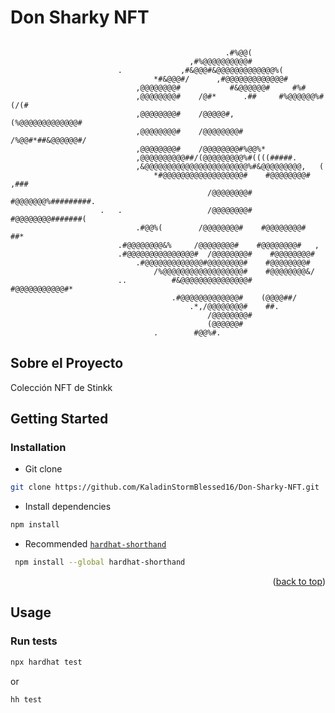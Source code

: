 # Don Sharky NFT

```

                                                .#%@@(
                                        ,#%@@@@@@@@@@#
                        .             ,#&@@@#&@@@@@@@@@@@@@%(
                                *#&@@@#/      ,#@@@@@@@@@@@@@#
                            ,@@@@@@@@#           #&@@@@@@#     #%#
                            ,@@@@@@@@#    /@#*      .##     #%@@@@@@%#(/(#
                            ,@@@@@@@@#    /@@@@@#,       (%@@@@@@@@@@@@@#
                            ,@@@@@@@@#    /@@@@@@@@#  /%@@#*##&@@@@@@#/
                            ,@@@@@@@@#    /@@@@@@@@#%@@%*
                            ,@@@@@@@@@@##/(@@@@@@@@@%#((((#####.
                            ,&@@@@@@@@@@@@@@@@@@@@@@@%#&@@@@@@@@@,   (
                                *#@@@@@@@@@@@@@@@@@@#    #@@@@@@@@# ,###
                                            /@@@@@@@@#    #@@@@@@@%#########.
                    .   .                   /@@@@@@@@#    #@@@@@@@@#######(
                            .#@@%(        /@@@@@@@@#    #@@@@@@@@#  ##*
                        .#@@@@@@@@&%     /@@@@@@@@#    #@@@@@@@@#   ,
                        .#@@@@@@@@@@@@@@@#  /@@@@@@@@#    #@@@@@@@@#
                            .#@@@@@@@@@@@@@#@@@@@@@@#    #@@@@@@@@#
                                /%@@@@@@@@@@@@@@@@@@#    #@@@@@@@@&/
                        ..          #&@@@@@@@@@@@@@@@#    #@@@@@@@@@@@#*
                                    .#@@@@@@@@@@@@@#    (@@@@##/
                                        .*,/@@@@@@@@#    ##.
                                            /@@@@@@@@#
                                            (@@@@@@#
                                .        #@@%#.

```

## Sobre el Proyecto

Colección NFT de Stinkk

## Getting Started

### Installation

- Git clone

```sh
git clone https://github.com/KaladinStormBlessed16/Don-Sharky-NFT.git
```

- Install dependencies

```sh
npm install
```

- Recommended [`hardhat-shorthand`](https://hardhat.org/hardhat-runner/docs/guides/command-line-completion)

```sh
 npm install --global hardhat-shorthand
```

<p align="right">(<a href="#readme-top">back to top</a>)</p>

<!-- USAGE EXAMPLES -->

## Usage

### Run tests

```sh
npx hardhat test
```

or

```sh
hh test
```
